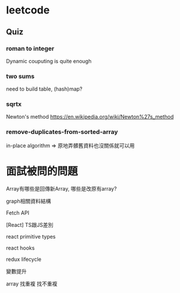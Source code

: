 # leetcode

## Quiz

### roman to integer

Dynamic couputing is quite enough

### two sums

need to build table, (hash)map?

### sqrtx

Newton's method <https://en.wikipedia.org/wiki/Newton%27s_method>

### remove-duplicates-from-sorted-array
in-place algorithm => 原地弄髒舊資料也沒關係就可以用


# 面試被問的問題

Array有哪些是回傳新Array, 哪些是改原有array?

graph相關資料結構

Fetch API

[React] TS跟JS差別

react primitive types

react hooks

redux lifecycle

變數提升

array 找重複 找不重複
